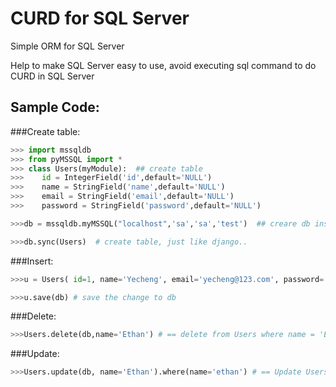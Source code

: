 CURD for SQL Server
=================================== 

Simple ORM for SQL Server

Help to make SQL Server easy to use, avoid executing sql command to do CURD in SQL Server


Sample Code:
-----------------------------------  

###Create table:
```python
>>> import mssqldb
>>> from pyMSSQL import *
>>> class Users(myModule):  ## create table
>>>    id = IntegerField('id',default='NULL')
>>>    name = StringField('name',default='NULL')
>>>    email = StringField('email',default='NULL')
>>>    password = StringField('password',default='NULL')

>>>db = mssqldb.myMSSQL("localhost",'sa','sa','test')  ## creare db instance , parameters: server ip, user, pwd, DB, 

>>>db.sync(Users)  # create table, just like django..
```

###Insert:
```python
>>>u = Users( id=1, name='Yecheng', email='yecheng@123.com', password='password') ## new a record in User table

>>>u.save(db) # save the change to db
```

###Delete:
```python
>>>Users.delete(db,name='Ethan') # == delete from Users where name = 'Ethan'
```


###Update:
```python
>>>Users.update(db, name='Ethan').where(name='ethan') # == Update Users SET email = 'Ethan' WHERE name = 'ethan' 
```
